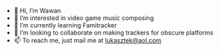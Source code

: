- 👋 Hi, I’m Wawan
- 👀 I’m interested in video game music composing
- 🌱 I’m currently learning Famitracker
- 💞️ I’m looking to collaborate on making trackers for obscure platforms
- 📫 To reach me, just mail me at lukasztek@aol.com

<!---
WawanNumberWan/WawanNumberWan is a ✨ special ✨ repository because its `README.md` (this file) appears on your GitHub profile.
You can click the Preview link to take a look at your changes.
--->
